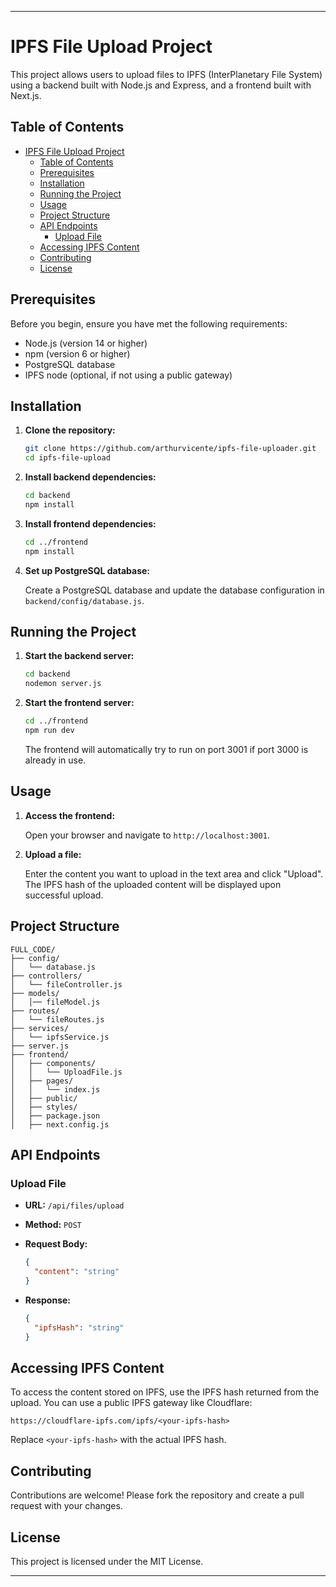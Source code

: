 
---

# IPFS File Upload Project

This project allows users to upload files to IPFS (InterPlanetary File System) using a backend built with Node.js and Express, and a frontend built with Next.js.

## Table of Contents

- [IPFS File Upload Project](#ipfs-file-upload-project)
  - [Table of Contents](#table-of-contents)
  - [Prerequisites](#prerequisites)
  - [Installation](#installation)
  - [Running the Project](#running-the-project)
  - [Usage](#usage)
  - [Project Structure](#project-structure)
  - [API Endpoints](#api-endpoints)
    - [Upload File](#upload-file)
  - [Accessing IPFS Content](#accessing-ipfs-content)
  - [Contributing](#contributing)
  - [License](#license)

## Prerequisites

Before you begin, ensure you have met the following requirements:

- Node.js (version 14 or higher)
- npm (version 6 or higher)
- PostgreSQL database
- IPFS node (optional, if not using a public gateway)

## Installation

1. **Clone the repository:**

   ```bash
   git clone https://github.com/arthurvicente/ipfs-file-uploader.git
   cd ipfs-file-upload
   ```

2. **Install backend dependencies:**

   ```bash
   cd backend
   npm install
   ```

3. **Install frontend dependencies:**

   ```bash
   cd ../frontend
   npm install
   ```

4. **Set up PostgreSQL database:**

   Create a PostgreSQL database and update the database configuration in `backend/config/database.js`.

## Running the Project

1. **Start the backend server:**

   ```bash
   cd backend
   nodemon server.js
   ```

2. **Start the frontend server:**

   ```bash
   cd ../frontend
   npm run dev
   ```

   The frontend will automatically try to run on port 3001 if port 3000 is already in use.

## Usage

1. **Access the frontend:**

   Open your browser and navigate to `http://localhost:3001`.

2. **Upload a file:**

   Enter the content you want to upload in the text area and click "Upload". The IPFS hash of the uploaded content will be displayed upon successful upload.

## Project Structure

```plaintext
FULL_CODE/
├── config/
│   └── database.js
├── controllers/
│   └── fileController.js
├── models/
│   │── fileModel.js
├── routes/
│   └── fileRoutes.js
├── services/
│   └── ipfsService.js
├── server.js
├── frontend/
│   ├── components/
│   │   └── UploadFile.js
│   ├── pages/
│   │   └── index.js
│   ├── public/
│   ├── styles/
│   ├── package.json
│   ├── next.config.js
```

## API Endpoints

### Upload File

- **URL:** `/api/files/upload`
- **Method:** `POST`
- **Request Body:**

  ```json
  {
    "content": "string"
  }
  ```

- **Response:**

  ```json
  {
    "ipfsHash": "string"
  }
  ```

## Accessing IPFS Content

To access the content stored on IPFS, use the IPFS hash returned from the upload. You can use a public IPFS gateway like Cloudflare:

```plaintext
https://cloudflare-ipfs.com/ipfs/<your-ipfs-hash>
```

Replace `<your-ipfs-hash>` with the actual IPFS hash.

## Contributing

Contributions are welcome! Please fork the repository and create a pull request with your changes.

## License

This project is licensed under the MIT License.

---